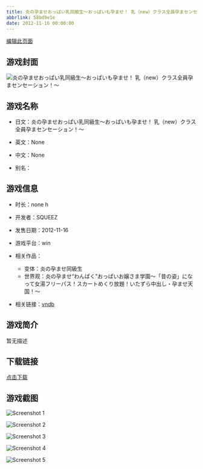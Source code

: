 ```yaml
---
title: 炎の孕ませおっぱい乳同級生～おっぱいも孕ませ！ 乳（new）クラス全員孕まセンセーション！～
abbrlink: 58bd9e1e
date: 2012-11-16 00:00:00
---
```

[编辑此页面](https://github.com/ACG-3/ADV3-source/blob/main/source/_posts/games/%E7%82%8E%E3%81%AE%E5%AD%95%E3%81%BE%E3%81%9B%E3%81%8A%E3%81%A3%E3%81%B1%E3%81%84%E4%B9%B3%E5%90%8C%E7%B4%9A%E7%94%9F%EF%BD%9E%E3%81%8A%E3%81%A3%E3%81%B1%E3%81%84%E3%82%82%E5%AD%95%E3%81%BE%E3%81%9B%EF%BC%81%20%E4%B9%B3%EF%BC%88new%EF%BC%89%E3%82%AF%E3%83%A9%E3%82%B9%E5%85%A8%E5%93%A1%E5%AD%95%E3%81%BE%E3%82%BB%E3%83%B3%E3%82%BB%E3%83%BC%E3%82%B7%E3%83%A7%E3%83%B3%EF%BC%81%EF%BD%9E.md)

## 游戏封面

![炎の孕ませおっぱい乳同級生～おっぱいも孕ませ！ 乳（new）クラス全員孕まセンセーション！～](https%3A//pan.timero.xyz/onedrive/img_lib_001/%E7%82%8E%E3%81%AE%E5%AD%95%E3%81%BE%E3%81%9B%E3%81%8A%E3%81%A3%E3%81%B1%E3%81%84%E4%B9%B3%E5%90%8C%E7%B4%9A%E7%94%9F%EF%BD%9E%E3%81%8A%E3%81%A3%E3%81%B1%E3%81%84%E3%82%82%E5%AD%95%E3%81%BE%E3%81%9B%EF%BC%81%20%E4%B9%B3%EF%BC%88new%EF%BC%89%E3%82%AF%E3%83%A9%E3%82%B9%E5%85%A8%E5%93%A1%E5%AD%95%E3%81%BE%E3%82%BB%E3%83%B3%E3%82%BB%E3%83%BC%E3%82%B7%E3%83%A7%E3%83%B3%EF%BC%81%EF%BD%9E_cover.avif)


## 游戏名称

- 日文：炎の孕ませおっぱい乳同級生～おっぱいも孕ませ！ 乳（new）クラス全員孕まセンセーション！～
- 英文：None
- 中文：None

- 别名：


## 游戏信息

- 时长：none h
- 开发者：SQUEEZ
- 发售日期：2012-11-16
- 游戏平台：win
- 相关作品：
   - 变体：炎の孕ませ同級生
   - 世界观：炎の孕ませ“わんぱく”おっぱいお嬢さま学園～「昔の姿」になって女湯フリーパス！スカートめくり放題！いたずら中出し・孕ませ天国！～

- 相关链接：[vndb](https://vndb.org/v11133)


## 游戏简介

暂无描述


## 下载链接

[点击下载](https://pan.timero.xyz/onedrive/adv_lib_001/%E7%82%8E%E3%81%AE%E5%AD%95%E3%81%BE%E3%81%9B%E3%81%8A%E3%81%A3%E3%81%B1%E3%81%84%E4%B9%B3%E5%90%8C%E7%B4%9A%E7%94%9F%EF%BD%9E%E3%81%8A%E3%81%A3%E3%81%B1%E3%81%84%E3%82%82%E5%AD%95%E3%81%BE%E3%81%9B%EF%BC%81%20%E4%B9%B3%EF%BC%88new%EF%BC%89%E3%82%AF%E3%83%A9%E3%82%B9%E5%85%A8%E5%93%A1%E5%AD%95%E3%81%BE%E3%82%BB%E3%83%B3%E3%82%BB%E3%83%BC%E3%82%B7%E3%83%A7%E3%83%B3%EF%BC%81%EF%BD%9E)


## 游戏截图


![Screenshot 1](https%3A//pan.timero.xyz/onedrive/img_lib_001/%E7%82%8E%E3%81%AE%E5%AD%95%E3%81%BE%E3%81%9B%E3%81%8A%E3%81%A3%E3%81%B1%E3%81%84%E4%B9%B3%E5%90%8C%E7%B4%9A%E7%94%9F%EF%BD%9E%E3%81%8A%E3%81%A3%E3%81%B1%E3%81%84%E3%82%82%E5%AD%95%E3%81%BE%E3%81%9B%EF%BC%81%20%E4%B9%B3%EF%BC%88new%EF%BC%89%E3%82%AF%E3%83%A9%E3%82%B9%E5%85%A8%E5%93%A1%E5%AD%95%E3%81%BE%E3%82%BB%E3%83%B3%E3%82%BB%E3%83%BC%E3%82%B7%E3%83%A7%E3%83%B3%EF%BC%81%EF%BD%9E_Screenshot_1.avif)

![Screenshot 2](https%3A//pan.timero.xyz/onedrive/img_lib_001/%E7%82%8E%E3%81%AE%E5%AD%95%E3%81%BE%E3%81%9B%E3%81%8A%E3%81%A3%E3%81%B1%E3%81%84%E4%B9%B3%E5%90%8C%E7%B4%9A%E7%94%9F%EF%BD%9E%E3%81%8A%E3%81%A3%E3%81%B1%E3%81%84%E3%82%82%E5%AD%95%E3%81%BE%E3%81%9B%EF%BC%81%20%E4%B9%B3%EF%BC%88new%EF%BC%89%E3%82%AF%E3%83%A9%E3%82%B9%E5%85%A8%E5%93%A1%E5%AD%95%E3%81%BE%E3%82%BB%E3%83%B3%E3%82%BB%E3%83%BC%E3%82%B7%E3%83%A7%E3%83%B3%EF%BC%81%EF%BD%9E_Screenshot_2.avif)

![Screenshot 3](https%3A//pan.timero.xyz/onedrive/img_lib_001/%E7%82%8E%E3%81%AE%E5%AD%95%E3%81%BE%E3%81%9B%E3%81%8A%E3%81%A3%E3%81%B1%E3%81%84%E4%B9%B3%E5%90%8C%E7%B4%9A%E7%94%9F%EF%BD%9E%E3%81%8A%E3%81%A3%E3%81%B1%E3%81%84%E3%82%82%E5%AD%95%E3%81%BE%E3%81%9B%EF%BC%81%20%E4%B9%B3%EF%BC%88new%EF%BC%89%E3%82%AF%E3%83%A9%E3%82%B9%E5%85%A8%E5%93%A1%E5%AD%95%E3%81%BE%E3%82%BB%E3%83%B3%E3%82%BB%E3%83%BC%E3%82%B7%E3%83%A7%E3%83%B3%EF%BC%81%EF%BD%9E_Screenshot_3.avif)

![Screenshot 4](https%3A//pan.timero.xyz/onedrive/img_lib_001/%E7%82%8E%E3%81%AE%E5%AD%95%E3%81%BE%E3%81%9B%E3%81%8A%E3%81%A3%E3%81%B1%E3%81%84%E4%B9%B3%E5%90%8C%E7%B4%9A%E7%94%9F%EF%BD%9E%E3%81%8A%E3%81%A3%E3%81%B1%E3%81%84%E3%82%82%E5%AD%95%E3%81%BE%E3%81%9B%EF%BC%81%20%E4%B9%B3%EF%BC%88new%EF%BC%89%E3%82%AF%E3%83%A9%E3%82%B9%E5%85%A8%E5%93%A1%E5%AD%95%E3%81%BE%E3%82%BB%E3%83%B3%E3%82%BB%E3%83%BC%E3%82%B7%E3%83%A7%E3%83%B3%EF%BC%81%EF%BD%9E_Screenshot_4.avif)

![Screenshot 5](https%3A//pan.timero.xyz/onedrive/img_lib_001/%E7%82%8E%E3%81%AE%E5%AD%95%E3%81%BE%E3%81%9B%E3%81%8A%E3%81%A3%E3%81%B1%E3%81%84%E4%B9%B3%E5%90%8C%E7%B4%9A%E7%94%9F%EF%BD%9E%E3%81%8A%E3%81%A3%E3%81%B1%E3%81%84%E3%82%82%E5%AD%95%E3%81%BE%E3%81%9B%EF%BC%81%20%E4%B9%B3%EF%BC%88new%EF%BC%89%E3%82%AF%E3%83%A9%E3%82%B9%E5%85%A8%E5%93%A1%E5%AD%95%E3%81%BE%E3%82%BB%E3%83%B3%E3%82%BB%E3%83%BC%E3%82%B7%E3%83%A7%E3%83%B3%EF%BC%81%EF%BD%9E_Screenshot_5.avif)

